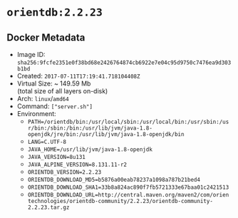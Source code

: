 # `orientdb:2.2.23`

## Docker Metadata

- Image ID: `sha256:9fcfe2351e0f38bd68e2426764874cb6922e7e04c95d9750c7476ea9d303b1bd`
- Created: `2017-07-11T17:19:41.718104408Z`
- Virtual Size: ~ 149.59 Mb  
  (total size of all layers on-disk)
- Arch: `linux`/`amd64`
- Command: `["server.sh"]`
- Environment:
  - `PATH=/orientdb/bin:/usr/local/sbin:/usr/local/bin:/usr/sbin:/usr/bin:/sbin:/bin:/usr/lib/jvm/java-1.8-openjdk/jre/bin:/usr/lib/jvm/java-1.8-openjdk/bin`
  - `LANG=C.UTF-8`
  - `JAVA_HOME=/usr/lib/jvm/java-1.8-openjdk`
  - `JAVA_VERSION=8u131`
  - `JAVA_ALPINE_VERSION=8.131.11-r2`
  - `ORIENTDB_VERSION=2.2.23`
  - `ORIENTDB_DOWNLOAD_MD5=b5876a00eab78237a1098a787b21bed4`
  - `ORIENTDB_DOWNLOAD_SHA1=33b8a824ac890f7fb5721333e67baa01c2421513`
  - `ORIENTDB_DOWNLOAD_URL=http://central.maven.org/maven2/com/orientechnologies/orientdb-community/2.2.23/orientdb-community-2.2.23.tar.gz`
